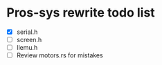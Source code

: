 # Pros-sys rewrite todo list

- [x] serial.h
- [ ] screen.h
- [ ] llemu.h
- [ ] Review motors.rs for mistakes
